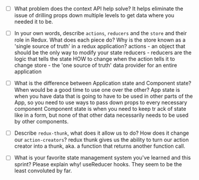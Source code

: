 - [ ] What problem does the context API help solve? 
      It helps eliminate the issue of drilling props down multiple levels to get data where you needed it to be. 

- [ ] In your own words, describe `actions`, `reducers` and the `store` and their role in Redux. What does each piece do? Why is the store known as a 'single source of truth' in a redux application?
      actions - an object that should be the only way to modify your state
      reducers - reducers are the logic that tells the state HOW to change when the action tells it to change
      store - the 'one source of truth' data provider for an entire application 

- [ ] What is the difference between Application state and Component state? When would be a good time to use one over the other?
      App state is when you have data that is going to have to be used in other parts of the App, so you need to use ways to pass down props to every necessary component
      Component state is when you need to keep tr ack of state like in a form, but none of that other data necessarily needs to be used by other components.  

- [ ] Describe `redux-thunk`, what does it allow us to do? How does it change our `action-creators`?
      redux thunk gives us the ability to turn our action creator into a thunk, aka. a function that returns another function call.  

- [ ] What is your favorite state management system you've learned and this sprint? Please explain why!
      useReducer hooks.  They seem to be the least convoluted by far. 